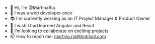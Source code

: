- 👋 Hi, I’m @MartinaRia
- 👀 I was a web developer once
- 📚 I'm currently working as an IT Project Manager & Product Owner
- 🌱 I wish I had learned Angular and React
- 💞️ I’m looking to collaborate on exciting projects
- 📫 How to reach me: martina.ria@hotmail.com

<!---
MartinaRia/MartinaRia is a ✨ special ✨ repository because its `README.md` (this file) appears on your GitHub profile.
You can click the Preview link to take a look at your changes.
--->
